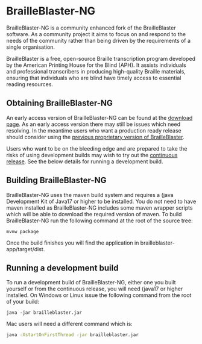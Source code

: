 # BrailleBlaster-NG

BrailleBlaster-NG is a community enhanced fork of the BrailleBlaster software. As a community project it aims to focus on and respond to the needs of the community rather than being driven by the requirements of a single organisation.

BrailleBlaster is a free, open-source Braille transcription program developed by the American Printing House for the Blind (APH). It assists individuals and professional transcribers in producing high-quality Braille materials, ensuring that individuals who are blind have timely access to essential reading resources.

## Obtaining BrailleBlaster-NG

An early access version of BrailleBlaster-NG can be found at the [download page](https://download.brailleblaster-ng.app/download.html). As an early access version there may still be issues which need resolving. In the meantime users who want a production ready release should consider using the [previous proprietary version of BrailleBlaster](https://brailleblaster.org/download.php).

Users who want to be on the bleeding edge and are prepared to take the risks of using development builds may wish to try out the [continuous release](https://github.com/mwhapples/brailleblaster-ng/releases/continuous). See the below details for running a development build.

## Building BrailleBlaster-NG

BrailleBlaster-NG uses the maven build system and requires a (java Development Kit of Java17 or higher to be installed. You do not need to have maven installed as BrailleBlaster-NG includes some maven wrapper scripts which will be able to download the required version of maven. To build BrailleBlaster-NG run the following command at the root of the source tree:
```command line
mvnw package
```
Once the build finishes you will find the application in brailleblaster-app/target/dist.

## Running a development build

To run a development build of BrailleBlaster-NG, either one you built yourself or from the continuous release, you will need (java17 or higher installed. On Windows or Linux issue the following command from the root of your build:
```command line
java -jar brailleblaster.jar
```
Mac users will need a different command which is:
```bash
java -XstartOnFirstThread -jar brailleblaster.jar
```
